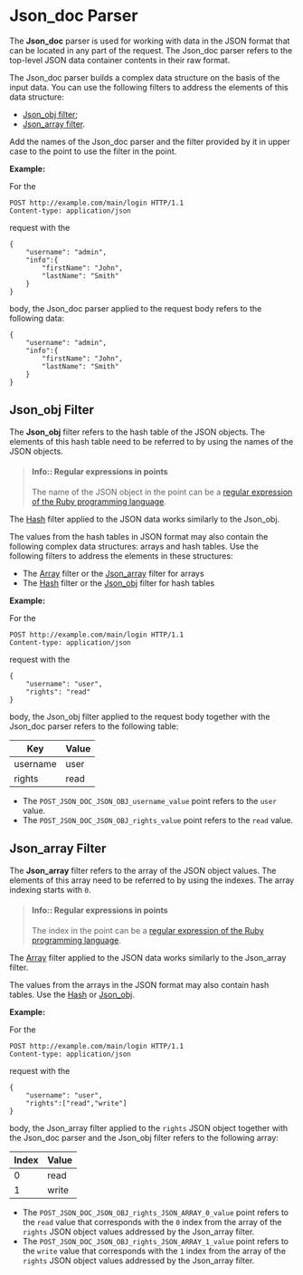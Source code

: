 [link-ruby]:                    http://ruby-doc.org/core-2.6.1/doc/regexp_rdoc.html
[link-hash]:                    hash.md
[link-array]:                   array.md
[link-jsonobj-array]:           array.md#the-example-of-using-the-jsondoc-filter-and-the-array-filter
[link-jsonobj-hash]:            hash.md#the-example-of-using-the-jsonobj-filter-and-the-hash-filter
[link-jsonarray-hash]:          hash.md#the-example-of-using-the-jsonarray-filter-and-the-hash-filter

[anchor1]:          #jsonobj-filter
[anchor2]:          #jsonarray-filter


# Json_doc Parser

The **Json_doc** parser is used for working with data in the JSON format that can be located in any part of the request. The Json_doc parser refers to the top-level JSON data container contents in their raw format.

The Json_doc parser builds a complex data structure on the basis of the input data. You can use the following filters to address the elements of this data structure: 
* [Json_obj filter][anchor1];
* [Json_array filter][anchor2].

Add the names of the Json_doc parser and the filter provided by it in upper case to the point to use the filter in the point.

**Example:** 

For the

```
POST http://example.com/main/login HTTP/1.1
Content-type: application/json
```

request with the

```
{
    "username": "admin",
    "info":{
        "firstName": "John",
        "lastName": "Smith"
    }
}
```

body, the Json_doc parser applied to the request body refers to the following data:

```
{
    "username": "admin",
    "info":{
        "firstName": "John",
        "lastName": "Smith"
    }
}
```


## Json_obj Filter

The **Json_obj** filter refers to the hash table of the JSON objects. The elements of this hash table need to be referred to by using the names of the JSON objects.

> #### Info:: Regular expressions in points
> The name of the JSON object in the point can be a [regular expression of the Ruby programming language][link-ruby].  

The [Hash][link-hash] filter applied to the JSON data works similarly to the Json_obj.

The values from the hash tables in JSON format may also contain the following complex data structures: arrays and hash tables. Use the following filters to address the elements in these structures:
*   The [Array][link-jsonobj-array] filter or the [Json_array][anchor2] filter for arrays
*   The [Hash][link-jsonobj-hash] filter or the [Json_obj][anchor1] filter for hash tables

**Example:** 

For the

```
POST http://example.com/main/login HTTP/1.1
Content-type: application/json
```

request with the

```
{
    "username": "user",
    "rights": "read"
}
```

body, the Json_obj filter applied to the request body together with the Json_doc parser refers to the following table:

| Key      | Value    |
|----------|----------|
| username | user     |
| rights   | read     |

*   The `POST_JSON_DOC_JSON_OBJ_username_value` point refers to the `user` value.
*   The `POST_JSON_DOC_JSON_OBJ_rights_value` point refers to the `read` value.

## Json_array Filter

The **Json_array** filter refers to the array of the JSON object values. The elements of this array need to be referred to by using the indexes. The array indexing starts with `0`.

> #### Info:: Regular expressions in points
> The index in the point can be a [regular expression of the Ruby programming language][link-ruby]. 

The [Array][link-array] filter applied to the JSON data works similarly to the Json_array filter.

The values from the arrays in the JSON format may also contain hash tables. Use the [Hash][link-jsonarray-hash] or [Json_obj][anchor1].

**Example:** 

For the

```
POST http://example.com/main/login HTTP/1.1
Content-type: application/json
```

request with the

```
{
    "username": "user",
    "rights":["read","write"]
}
```

body, the Json_array filter applied to the `rights` JSON object together with the Json_doc parser and the Json_obj filter refers to the following array:

| Index  | Value    |
|--------|----------|
| 0      | read     |
| 1      | write    |

*   The `POST_JSON_DOC_JSON_OBJ_rights_JSON_ARRAY_0_value` point refers to the `read` value that corresponds with the `0` index from the array of the `rights` JSON object values addressed by the Json_array filter.
*   The `POST_JSON_DOC_JSON_OBJ_rights_JSON_ARRAY_1_value` point refers to the `write` value that corresponds with the `1` index from the array of the `rights` JSON object values addressed by the Json_array filter.